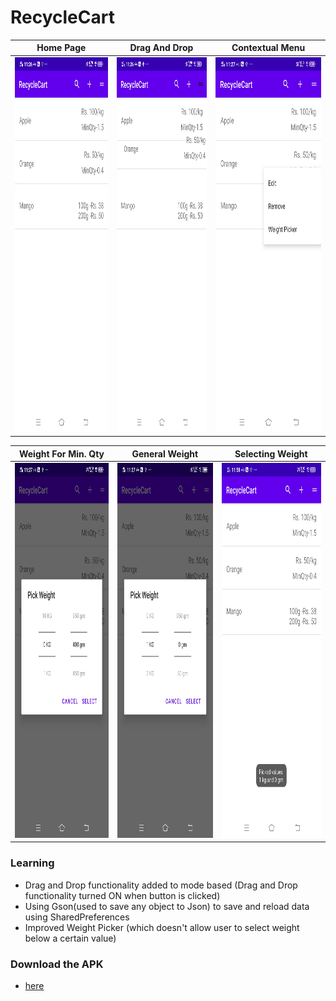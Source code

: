 # RecycleCart

| Home Page | Drag And Drop | Contextual Menu |
|:-----------------:|:-----------------:|:-----------------:|
| <img src="https://github.com/Coder481/CDN/blob/main/RecycleCart/v0.3/home_page.jpg" width="300" height="600"/>|<img src="https://github.com/Coder481/CDN/blob/main/RecycleCart/v0.3/usingDragAndDrop.jpg" width="300" height="600"/>|<img src="https://github.com/Coder481/CDN/blob/main/RecycleCart/v0.3/contextualMenu.jpg" width="300" height="600"/>|

| Weight For Min. Qty | General Weight  | Selecting Weight |
|:-----------------:|:-----------------:|:-----------------:|
|<img src="https://github.com/Coder481/CDN/blob/main/RecycleCart/v0.3/minWeight.jpg" width="300" height="600"/>|<img src="https://github.com/Coder481/CDN/blob/main/RecycleCart/v0.3/general_weightPicker.jpg" width="300" height="600"/>|<img src="https://github.com/Coder481/CDN/blob/main/RecycleCart/v0.3/selectingWeight.jpg" width="300" height="600"/>|

### Learning
* Drag and Drop functionality added to mode based (Drag and Drop functionality turned ON when button is clicked)
* Using Gson(used to save any object to Json) to save and reload data using SharedPreferences
* Improved Weight Picker (which doesn't allow user to select weight below a certain value)

### Download the APK   
* [here](https://github.com/Coder481/RecycleCart/releases/download/Latest/recyclerCart_admin.v0.3.apk)
